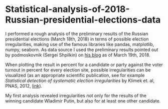 # Statistical-analysis-of-2018-Russian-presidential-elections-data

I performed a rough analysis of the preliminary results of the Russian presidential elections (March 18th, 2018) in terms of possible election irregularities, making use of the famous libraries like pandas, matplotlib, numpy, seaborn. As data source I used the preliminary results pointed out by podmoskovnik (Sergei Shpilkin) on [his blog](https://translate.google.com/translate?hl=en&sl=ru&tl=en&u=https%3A%2F%2Fpodmoskovnik.livejournal.com%2F178700.html%23comments) as of March 19th, 2018.

When plotting the result in percent for a candidate or party against the voter turnout in percent for every election site, possible irregularities can be visualized (as an appropriate scientific publication, see for example *Statistical detection of systematic election irregularities* by Klimek et. al, PNAS, 2012, [link](http://www.pnas.org/content/109/41/16469)).

My first analysis revealed irregularities not only for the results of the winning candidate Wladimir Putin, but also for at least one other candidate.
